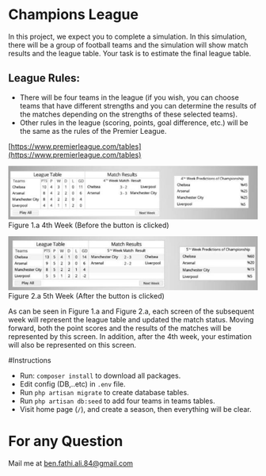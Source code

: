 # Champions League
In this project, we expect you to complete a simulation. In this simulation, there will be a group of
football teams and the simulation will show match results and the league table. Your task is to estimate
the final league table.

## League Rules:
- There will be four teams in the league (if you wish, you can choose teams that have different strengths
and you can determine the results of the matches depending on the strengths of these selected teams).
- Other rules in the league (scoring, points, goal difference, etc.) will be the same as the rules of the
Premier League.

[https://www.premierleague.com/tables](https://www.premierleague.com/tables)


![Figure 1.a](resources/readme/f-1.png)
Figure 1.a 4th Week (Before the button is clicked)

![Figure 2.a](resources/readme/f-2.png)
Figure 2.a 5th Week (After the button is clicked)


As can be seen in Figure 1.a and Figure 2.a, each screen of the subsequent week will represent the
league table and updated the match status. Moving forward, both the point scores and the results of the
matches will be represented by this screen. In addition, after the 4th week, your estimation will also be
represented on this screen.

#Instructions
- Run: `composer install` to download all packages.
- Edit config (DB,..etc) in `.env` file.
- Run `php artisan migrate` to create database tables.
- Run `php artisan db:seed` to add four teams in teams tables.
- Visit home page (`/`), and create a season, then everything will be clear.

# For any Question
Mail me at [ben.fathi.ali.84@gmail.com](mailto:ben.fathi.ali.84@gmail.com)


